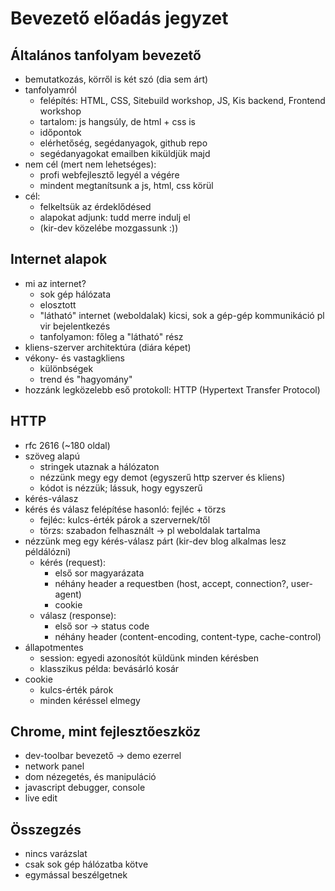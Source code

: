 # Bevezető előadás jegyzet

## Általános tanfolyam bevezető

* bemutatkozás, körről is két szó (dia sem árt)
* tanfolyamról
    * felépítés: HTML, CSS, Sitebuild workshop, JS, Kis backend, Frontend workshop
    * tartalom: js hangsúly, de html + css is
    * időpontok
    * elérhetőség, segédanyagok, github repo
    * segédanyagokat emailben kiküldjük majd
* nem cél (mert nem lehetséges):
    * profi webfejlesztő legyél a végére
    * mindent megtanítsunk a js, html, css körül
* cél:
    * felkeltsük az érdeklődésed
    * alapokat adjunk: tudd merre indulj el
    * (kir-dev közelébe mozgassunk :))

## Internet alapok

* mi az internet?
    * sok gép hálózata
    * elosztott
    * "látható" internet (weboldalak) kicsi, sok a gép-gép kommunikáció pl vir bejelentkezés
    * tanfolyamon: főleg a "látható" rész
* kliens-szerver architektúra (diára képet)
* vékony- és vastagkliens
    * különbségek
    * trend és "hagyomány"
* hozzánk legközelebb eső protokoll: HTTP (Hypertext Transfer Protocol)

## HTTP

* rfc 2616 (~180 oldal)
* szöveg alapú
    * stringek utaznak a hálózaton
    * nézzünk megy egy demot (egyszerű http szerver és kliens)
    * kódot is nézzük; lássuk, hogy egyszerű
* kérés-válasz
* kérés és válasz felépítése hasonló: fejléc + törzs
    * fejléc: kulcs-érték párok a szervernek/től
    * törzs: szabadon felhasznált -> pl weboldalak tartalma
* nézzünk meg egy kérés-válasz párt (kir-dev blog alkalmas lesz példálózni)
    * kérés (request):
        * első sor magyarázata
        * néhány header a requestben (host, accept, connection?, user-agent)
        * cookie
    * válasz (response):
        * első sor -> status code
        * néhány header (content-encoding, content-type, cache-control)
* állapotmentes
    * session: egyedi azonosítót küldünk minden kérésben
    * klasszikus példa: bevásárló kosár
* cookie
    * kulcs-érték párok
    * minden kéréssel elmegy

## Chrome, mint fejlesztőeszköz

* dev-toolbar bevezető -> demo ezerrel
* network panel
* dom nézegetés, és manipuláció
* javascript debugger, console
* live edit

## Összegzés

* nincs varázslat
* csak sok gép hálózatba kötve
* egymással beszélgetnek
